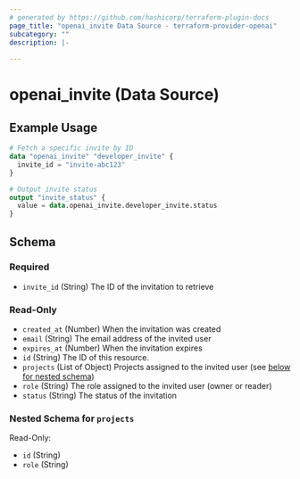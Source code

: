 ```yaml
---
# generated by https://github.com/hashicorp/terraform-plugin-docs
page_title: "openai_invite Data Source - terraform-provider-openai"
subcategory: ""
description: |-
  
---
```


# openai_invite (Data Source)



## Example Usage

```terraform
# Fetch a specific invite by ID
data "openai_invite" "developer_invite" {
  invite_id = "invite-abc123"
}

# Output invite status
output "invite_status" {
  value = data.openai_invite.developer_invite.status
}
```

<!-- schema generated by tfplugindocs -->
## Schema

### Required

- `invite_id` (String) The ID of the invitation to retrieve

### Read-Only

- `created_at` (Number) When the invitation was created
- `email` (String) The email address of the invited user
- `expires_at` (Number) When the invitation expires
- `id` (String) The ID of this resource.
- `projects` (List of Object) Projects assigned to the invited user (see [below for nested schema](#nestedatt--projects))
- `role` (String) The role assigned to the invited user (owner or reader)
- `status` (String) The status of the invitation

<a id="nestedatt--projects"></a>
### Nested Schema for `projects`

Read-Only:

- `id` (String)
- `role` (String)

